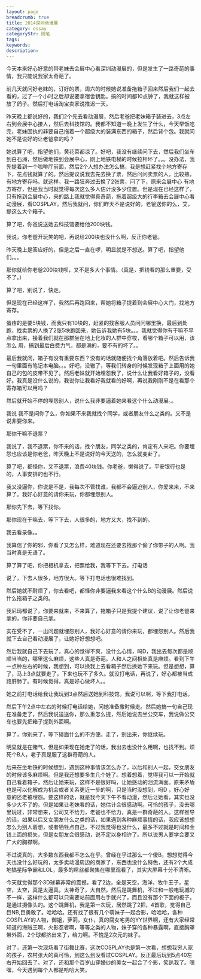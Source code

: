 ```yaml
---
layout: page
breadcrumb: true
title: 2014深圳动漫展
category: essay
categoryStr: 随笔
tags: 
keywords: 
description: 
---
```


今天本来好心好意的带老妹去会展中心看深圳动漫展的，但是发生了一路奇葩的事情，我只能说我家太奇葩了。

前几天就问好老妹的，订好的票，周六的时候她说准备拖箱子回来然后我们一起去看的，过了一个小时之后却说要拿宿舍钥匙。搞的时间都10点钟了，我就这样被放了鸽子。然后打电话淘宝卖家说推迟一天。

昨天晚上都说好的，我们2个先去看动漫展，然后老爸把老妹箱子装进去，3点左右到会展中心接人，然后去科技馆的。我都不知道一晚上发生了什么，今天早饭吃完，老妹固执的非要自己拖着一个超级大的装满东西的箱子，然后背个包。我就问她不是说好的让老爸拿的吗？

她说算了吧，指望他们，黄花菜都凉了。好吧，我没有继续问下去，然后我们坐车到白石洲，然后做地铁到会展中心，刚上地铁电梯的时候拉杆坏了。。。没办法，我先提着到一个咖啡厅前面，然后2个人想办法怎么搞，我是想赶紧找个地方寄存下，花点钱就算了的。然后提议说我去先去换了票，然后问问卖票的人，比较熟，有地方寄存吗。就这样，我一路狂奔过去换了2张票，问了下，原来会展中心 有地方寄存，但是我当时就觉得每次这么多人估计没多少位置。但是现在已经这样了，只有拖到会展中心，来的路上我就觉得真奇葩，拖着超级大的行李箱去会展中心看动漫展，看COSPLAY。然后我就问，你们昨天不是说好的，老爸送你的么，艾，提这么大个箱子。

算了吧，你爸说送她去科技馆要给他200块钱。

我说，你老爸开玩笑的吧，再说给200块也没什么啊，反正你老爸。

昨天晚上是答应好的，但是之后一直在啰，明显就是不想送。算了吧，指望他们。。。

那你就给你老爸200块钱呗，又不是多大个事情。（真是，把钱看的那么重要，受不了。）

算了吧，别说了，快走。

但是现在已经这样了，我然后再跑回来，帮她将箱子提着到会展中心大门，找地方寄存。

蛋疼的是要5块钱，而我只有10块的，赶紧的找客服人员问问哪里换，最后到处跑，找卖票的人换了2张5块跑回来，她告诉我她有5块。。。我就觉得你有干嘛不早点拿出来，接着我们就在那群坐在地上化妆的人群中穿梭，看哪个箱子可以用，该怎么 用，搞到最后白费力气，都是满的，要不有的坏了。。

最后我就问，箱子有没有重要东西？没有的话就随便找个角落放着吧。然后告诉我一句里面有笔记本电脑。。。好吧，没辙了，等我们转身的时候发现箱子上面用的她自己的包的皮带不见了。然后老妹就开始埋怨我了，说什么让我看好箱子的，没看好。我真是没什么说的，我说你让我看好我就看的好啊，再说我刚刚不是在看那个寄存箱可以用吗？

然后就开始不停的埋怨别人，说什么我非要逼着她来看这个什么动漫展。。

我说 我不是问你了么，你如果不来我就找个同学，或者朋友什么之类的。又不是说非要你来。

那你干嘛不退票？

我说了，我不退票，你不来的话，找个朋友，同学之类的，肯定有人来吧。你要埋怨也应该是你老爸，昨天晚上不是说好的今天送的，怎么就变卦了。

算了吧，都怪你，又不退票，浪费40块钱。你老爸，懒得说了。平安银行也是的，人事安排的也不行。

我又没逼你，你说是不是，我每次不管找谁，我都不会逼迫别人，你爱来来，不来算了。我好心好意的请你来玩，你都埋怨别人。

那你先下去，等下找你。

那你现在干嘛去，等下下去，人很多的，地方又大，找不到的。

我去看录像。。

我算信了你的邪，你看了又怎么样，难道现在还要去找那个偷了你带子的人啊。我当时真是无语了。

算了算了吧，你把相机拿去，把票给我，我等下下去。打电话

说了，下去人很多，地方很大。等下打电话也很难找到。

然后她就不耐烦了，你去看吧，都怪你非要逼我来看这个什么B的动漫展。然后说什么拖箱子之类的。

我尼玛都说了，你要来就来，不来算了，拖箱子只是我提个建议，说了让你老爸来拿的，你非要自己拿。

实在受不了，一出问题就埋怨别人，我好心好意的请你来玩，都埋怨别人。然后我就下去自己看动漫展了，让她好好想想吧。

然后我就自己下去玩了，真心的觉得不爽，没什么心情，吗D，我出去每次都是顺顺当当的，哪里这么麻烦，这些人真是奇葩。人和人之间相处真是麻烦。看到下午一点种左右的时候，我想到，可以换我上去看箱子然后换她下来玩。但是想想，算了，马上3点就要走了，下来也玩不了多久。就没打电话，再说了，好心都被当成路肝肺了。有时候觉得，真是好心做坏人。。

她之前打电话给我让我玩到3点然后送她到科技馆。我说可以啊，等下我打电话。

然后下午2点中左右的时候打电话给她，问她准备撒时候走。然后她搞一句自己现在准备走了，然后我说送送你，那么重怎么提，然后她说去坐公交车，我说做公交车也要先把箱子提到外面啊。

算了，你别来了，等下碰面什么的不方便。走了，别出来，你继续玩。

明显就是在赌气，但是如果现在她走了的话，我出去也没什么用啊，也找不到。烦死个B人，老子真是服了这群奇葩的人。

后来在坐地铁的时候想到，遇到这种事情该怎么办了，以后和别人一起，交女朋友的时候该多麻烦啊。但是我还想要多生几个娃了。想着想着，觉得我可以一开始就自己看着箱子，然后让她来玩，这样不是很好吗，让她感动的泪流满面。原来矛盾也是可以化解成为机会或者关系更近一步的啊，只是当时没想到，吗D ，好心好意的还老被埋怨。要这样的话，就是我今天下午不看动漫，然后让她看，其实也没多少大不了的，但是如果让老妹看的话，她估计会很感动啊。可怜的孩子，没去哪里玩过，非常想来，公司又不给力，老爸也不给力，真是一群奇葩的人。这样推导的话，如果以后又女朋友什么之类的话，如果遇到各种麻烦事情的话，我应该想想怎么为别人着想，或者牺牲点自己，不过我觉得也没什么，最多不过就是时间和金钱上面的损失，但是女朋友会很感动，说不定以身相许了。所以说男人要学会要又广大的胸襟啊。

不过说真的，大多数东西我都不怎么在乎。曾经在乎过那么一个傻B。想想觉得今天也没什么好玩的，太多卖动漫周边的商家了，东西也没什么特色，还有2个大成地搞星际争霸和LOL，最多的屌丝都聚集在哪里观看了，其实大屏幕十分不清晰。

今天就觉得那个3D球幕非常的震撼，看了2边，全是天空，海洋，牧牛王子，星空，太空，真是太逼真，太神奇了，大自然。然后是跳舞机，不过和一般电玩城的不一样，这样什么都可以只需要站前面用右手就兴了，而且没有那个下面的板子，是通过摄像头的。这个跳舞机，我是第一次玩，居然跳了2把，4首歌，觉得自己巨NB,巨勇敢了。哈哈哈。还有找了很有几个萌妹子一起合影，哈哈哈，各种COSPLAY的人物，御姐，萝莉，女仆，真的腐女宅男的YY世界啊，还有大家经常知道的海贼王啊，火影忍者啊，等等之类的人物，妹子穿的各种暴露啊，直接胸罩带外面，2个球都挤出来了，给力啊。不愧是2次元的妹子。

对了，还第一次现场看了街舞比赛，这次COSPLAY也是第一次看，想想我穷人家的孩子，农村张大的真可怜，到这么到没看过COSPLAY。反正最后玩到5点40左右开始回去了。对了，还和那个百岁山穿婚纱的美女一起合了个影，笑趴我了。嘿嘿，今天遇到每个人都是哈哈大笑。




